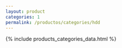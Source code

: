 ```yaml
---
layout: product
categories: 1
permalink: /productos/categories/hdd
---
```

{% include products_categories_data.html %}